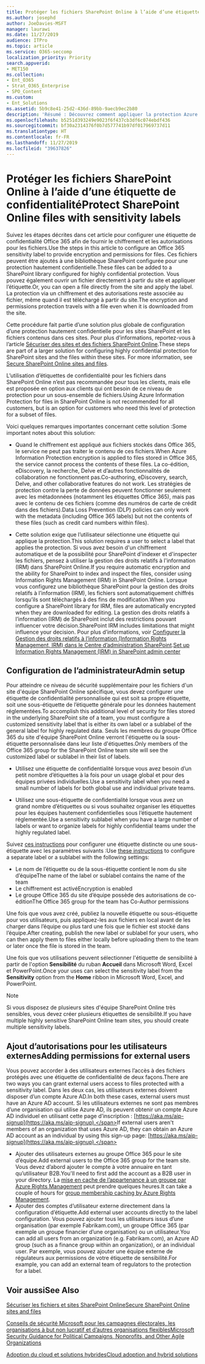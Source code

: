 ```yaml
---
title: Protéger les fichiers SharePoint Online à l’aide d’une étiquette de confidentialité
ms.author: josephd
author: JoeDavies-MSFT
manager: laurawi
ms.date: 11/27/2019
audience: ITPro
ms.topic: article
ms.service: O365-seccomp
localization_priority: Priority
search.appverid:
- MET150
ms.collection:
- Ent_O365
- Strat_O365_Enterprise
- SPO_Content
ms.custom:
- Ent_Solutions
ms.assetid: 5b9c8e41-25d2-436d-89bb-9aecb9ec2b80
description: 'Résumé : Découvrez comment appliquer la protection Azure Information Protection pour protéger les fichiers d’un site d’équipe SharePoint Online hautement confidentiel.'
ms.openlocfilehash: b5251d393249e9023f6f437cb3df6c074ebdf436
ms.sourcegitcommit: bf30a2314376f0b7d577741b97df017969737d11
ms.translationtype: HT
ms.contentlocale: fr-FR
ms.lasthandoff: 11/27/2019
ms.locfileid: "39637826"
---
```

# <a name="protect-sharepoint-online-files-with-a-sensitivity-label"></a><span data-ttu-id="41e3d-103">Protéger les fichiers SharePoint Online à l’aide d’une étiquette de confidentialité</span><span class="sxs-lookup"><span data-stu-id="41e3d-103">Protect SharePoint Online files with sensitivity labels</span></span>

<span data-ttu-id="41e3d-104">Suivez les étapes décrites dans cet article pour configurer une étiquette de confidentialité Office 365 afin de fournir le chiffrement et les autorisations pour les fichiers.</span><span class="sxs-lookup"><span data-stu-id="41e3d-104">Use the steps in this article to configure an Office 365 sensitivity label to provide encryption and permissions for files.</span></span> <span data-ttu-id="41e3d-105">Ces fichiers peuvent être ajoutés à une bibliothèque SharePoint configurée pour une protection hautement confidentielle.</span><span class="sxs-lookup"><span data-stu-id="41e3d-105">These files can be added to a SharePoint library configured for highly confidential protection.</span></span> <span data-ttu-id="41e3d-106">Vous pouvez également ouvrir un fichier directement à partir du site et appliquer l’étiquette.</span><span class="sxs-lookup"><span data-stu-id="41e3d-106">Or, you can open a file directly from the site and apply the label.</span></span> <span data-ttu-id="41e3d-107">La protection via un chiffrement et des autorisations reste associée au fichier, même quand il est téléchargé à partir du site.</span><span class="sxs-lookup"><span data-stu-id="41e3d-107">The encryption and permissions protection travels with a file even when it is downloaded from the site.</span></span> 

<span data-ttu-id="41e3d-p102">Cette procédure fait partie d’une solution plus globale de configuration d’une protection hautement confidentielle pour les sites SharePoint et les fichiers contenus dans ces sites. Pour plus d’informations, reportez-vous à l’article [Sécuriser des sites et des fichiers SharePoint Online](https://docs.microsoft.com/microsoft-365/compliance/deploy-sharepoint-online-sites-for-three-tiers-of-protection).</span><span class="sxs-lookup"><span data-stu-id="41e3d-p102">These steps are part of a larger solution for configuring highly confidential protection for SharePoint sites and the files within these sites. For more information, see [Secure SharePoint Online sites and files](https://docs.microsoft.com/microsoft-365/compliance/deploy-sharepoint-online-sites-for-three-tiers-of-protection).</span></span> 

<span data-ttu-id="41e3d-110">L’utilisation d’étiquettes de confidentialité pour les fichiers dans SharePoint Online n’est pas recommandée pour tous les clients, mais elle est proposée en option aux clients qui ont besoin de ce niveau de protection pour un sous-ensemble de fichiers.</span><span class="sxs-lookup"><span data-stu-id="41e3d-110">Using Azure Information Protection for files in SharePoint Online is not recommended for all customers, but is an option for customers who need this level of protection for a subset of files.</span></span>

<span data-ttu-id="41e3d-111">Voici quelques remarques importantes concernant cette solution :</span><span class="sxs-lookup"><span data-stu-id="41e3d-111">Some important notes about this solution:</span></span>
- <span data-ttu-id="41e3d-112">Quand le chiffrement est appliqué aux fichiers stockés dans Office 365, le service ne peut pas traiter le contenu de ces fichiers.</span><span class="sxs-lookup"><span data-stu-id="41e3d-112">When Azure Information Protection encryption is applied to files stored in Office 365, the service cannot process the contents of these files.</span></span> <span data-ttu-id="41e3d-113">La co-édition, eDiscovery, la recherche, Delve et d’autres fonctionnalités de collaboration ne fonctionnent pas.</span><span class="sxs-lookup"><span data-stu-id="41e3d-113">Co-authoring, eDiscovery, search, Delve, and other collaborative features do not work.</span></span> <span data-ttu-id="41e3d-114">Les stratégies de protection contre la perte de données peuvent fonctionner seulement avec les métadonnées (notamment les étiquettes Office 365), mais pas avec le contenu de ces fichiers (comme des numéros de carte de crédit dans des fichiers).</span><span class="sxs-lookup"><span data-stu-id="41e3d-114">Data Loss Prevention (DLP) policies can only work with the metadata (including Office 365 labels) but not the contents of these files (such as credit card numbers within files).</span></span>

- <span data-ttu-id="41e3d-115">Cette solution exige que l’utilisateur sélectionne une étiquette qui applique la protection.</span><span class="sxs-lookup"><span data-stu-id="41e3d-115">This solution requires a user to select a label that applies the protection.</span></span> <span data-ttu-id="41e3d-116">Si vous avez besoin d'un chiffrement automatique et de la possibilité pour SharePoint d'indexer et d'inspecter les fichiers, pensez à utiliser la gestion des droits relatifs à l'information (IRM) dans SharePoint Online.</span><span class="sxs-lookup"><span data-stu-id="41e3d-116">If you require automatic encryption and the ability for SharePoint to index and inspect the files, consider using Information Rights Management (IRM) in SharePoint Online.</span></span> <span data-ttu-id="41e3d-117">Lorsque vous configurez une bibliothèque SharePoint pour la gestion des droits relatifs à l’information (IRM), les fichiers sont automatiquement chiffrés lorsqu’ils sont téléchargés à des fins de modification.</span><span class="sxs-lookup"><span data-stu-id="41e3d-117">When you configure a SharePoint library for IRM, files are automatically encrypted when they are downloaded for editing.</span></span>  <span data-ttu-id="41e3d-118">La gestion des droits relatifs à l’information (IRM) de SharePoint inclut des restrictions pouvant influencer votre décision.</span><span class="sxs-lookup"><span data-stu-id="41e3d-118">SharePoint IRM includes limitations that might influence your decision.</span></span> <span data-ttu-id="41e3d-119">Pour plus d’informations, voir [Configurer la Gestion des droits relatifs à l’information (Information Rights Management, IRM) dans le Centre d’administration SharePoint](https://support.office.com/article/Set-up-Information-Rights-Management-IRM-in-SharePoint-admin-center-239CE6EB-4E81-42DB-BF86-A01362FED65C).</span><span class="sxs-lookup"><span data-stu-id="41e3d-119">[Set up Information Rights Management (IRM) in SharePoint admin center](https://support.office.com/article/Set-up-Information-Rights-Management-IRM-in-SharePoint-admin-center-239CE6EB-4E81-42DB-BF86-A01362FED65C)</span></span>

## <a name="admin-setup"></a><span data-ttu-id="41e3d-120">Configuration de l’administrateur</span><span class="sxs-lookup"><span data-stu-id="41e3d-120">Admin setup</span></span>

<span data-ttu-id="41e3d-121">Pour atteindre ce niveau de sécurité supplémentaire pour les fichiers d'un site d'équipe SharePoint Online spécifique, vous devez configurer une étiquette de confidentialité personnalisée qui est soit sa propre étiquette, soit une sous-étiquette de l’étiquette générale pour les données hautement réglementées.</span><span class="sxs-lookup"><span data-stu-id="41e3d-121">To accomplish this additional level of security for files stored in the underlying SharePoint site of a team, you must configure a customized sensitivity label that is either its own label or a sublabel of the general label for highly regulated data.</span></span> <span data-ttu-id="41e3d-122">Seuls les membres du groupe Office 365 du site d'équipe SharePoint Online verront l'étiquette ou la sous-étiquette personnalisée dans leur liste d'étiquettes.</span><span class="sxs-lookup"><span data-stu-id="41e3d-122">Only members of the Office 365 group for the SharePoint Online team site will see the customized label or sublabel in their list of labels.</span></span>

- <span data-ttu-id="41e3d-123">Utilisez une étiquette de confidentialité lorsque vous avez besoin d’un petit nombre d’étiquettes à la fois pour un usage global et pour des équipes privées individuelles.</span><span class="sxs-lookup"><span data-stu-id="41e3d-123">Use a sensitivity label when you need a small number of labels for both global use and individual private teams.</span></span>

- <span data-ttu-id="41e3d-124">Utilisez une sous-étiquette de confidentialité lorsque vous avez un grand nombre d’étiquettes ou si vous souhaitez organiser les étiquettes pour les équipes hautement confidentielles sous l’étiquette hautement réglementée.</span><span class="sxs-lookup"><span data-stu-id="41e3d-124">Use a sensitivity sublabel when you have a large number of labels or want to organize labels for highly confidential teams under the highly regulated label.</span></span>

<span data-ttu-id="41e3d-125">Suivez [ces instructions](encryption-sensitivity-labels.md) pour configurer une étiquette distincte ou une sous-étiquette avec les paramètres suivants :</span><span class="sxs-lookup"><span data-stu-id="41e3d-125">Use [these instructions](encryption-sensitivity-labels.md) to configure a separate label or a sublabel with the following settings:</span></span>

- <span data-ttu-id="41e3d-126">Le nom de l’étiquette ou de la sous-étiquette contient le nom du site d’équipe</span><span class="sxs-lookup"><span data-stu-id="41e3d-126">The name of the label or sublabel contains the name of the team</span></span>
- <span data-ttu-id="41e3d-127">Le chiffrement est activé</span><span class="sxs-lookup"><span data-stu-id="41e3d-127">Encryption is enabled</span></span>
- <span data-ttu-id="41e3d-128">Le groupe Office 365 du site d’équipe possède des autorisations de co-édition</span><span class="sxs-lookup"><span data-stu-id="41e3d-128">The Office 365 group for the team has Co-Author permissions</span></span>

<span data-ttu-id="41e3d-129">Une fois que vous avez créé, publiez la nouvelle étiquette ou sous-étiquette pour vos utilisateurs, puis appliquez-les aux fichiers en local avant de les charger dans l’équipe ou plus tard une fois que le fichier est stocké dans l’équipe.</span><span class="sxs-lookup"><span data-stu-id="41e3d-129">After creating, publish the new label or sublabel for your users, who can then apply them to files either locally before uploading them to the team or later once the file is stored in the team.</span></span>
 
<span data-ttu-id="41e3d-130">Une fois que vos utilisations peuvent sélectionner l'étiquette de sensibilité à partir de l'option **Sensibilité** du ruban **Accueil** dans Microsoft Word, Excel et PowerPoint.</span><span class="sxs-lookup"><span data-stu-id="41e3d-130">Once your uses can select the sensitivity label from the **Sensitivity** option from the **Home** ribbon in Microsoft Word, Excel, and PowerPoint.</span></span>
  
> [!NOTE]
> <span data-ttu-id="41e3d-131">Si vous disposez de plusieurs sites d'équipe SharePoint Online très sensibles, vous devez créer plusieurs étiquettes de sensibilité.</span><span class="sxs-lookup"><span data-stu-id="41e3d-131">If you have multiple highly sensitive SharePoint Online team sites, you should create multiple sensitivity labels.</span></span> 
  
## <a name="adding-permissions-for-external-users"></a><span data-ttu-id="41e3d-132">Ajout d’autorisations pour les utilisateurs externes</span><span class="sxs-lookup"><span data-stu-id="41e3d-132">Adding permissions for external users</span></span>
<span data-ttu-id="41e3d-133">Vous pouvez accorder à des utilisateurs externes l’accès à des fichiers protégés avec une étiquette de confidentialité de deux façons.</span><span class="sxs-lookup"><span data-stu-id="41e3d-133">There are two ways you can grant external users access to files protected with a sensitivity label.</span></span> <span data-ttu-id="41e3d-134">Dans les deux cas, les utilisateurs externes doivent disposer d’un compte Azure AD.</span><span class="sxs-lookup"><span data-stu-id="41e3d-134">In both these cases, external users must have an Azure AD account.</span></span> <span data-ttu-id="41e3d-135">Si les utilisateurs externes ne sont pas membres d’une organisation qui utilise Azure AD, ils peuvent obtenir un compte Azure AD individuel en utilisant cette page d’inscription : [https://aka.ms/aip-signup](https://aka.ms/aip-signup).</span><span class="sxs-lookup"><span data-stu-id="41e3d-135">If external users aren't members of an organization that uses Azure AD, they can obtain an Azure AD account as an individual by using this sign-up page: [https://aka.ms/aip-signup](https://aka.ms/aip-signup).</span></span>

 - <span data-ttu-id="41e3d-136">Ajouter des utilisateurs externes au groupe Office 365 pour le site d’équipe.</span><span class="sxs-lookup"><span data-stu-id="41e3d-136">Add external users to the Office 365 group for the team site.</span></span> <span data-ttu-id="41e3d-137">Vous devez d’abord ajouter le compte à votre annuaire en tant qu’utilisateur B2B.</span><span class="sxs-lookup"><span data-stu-id="41e3d-137">You'll need to first add the account as a B2B user in your directory.</span></span> <span data-ttu-id="41e3d-138">La [mise en cache de l’appartenance à un groupe par Azure Rights Management](https://docs.microsoft.com/azure/information-protection/plan-design/prepare#group-membership-caching-by-azure-information-protection) peut prendre quelques heures.</span><span class="sxs-lookup"><span data-stu-id="41e3d-138">It can take a couple of hours for [group membership caching by Azure Rights Management](https://docs.microsoft.com/azure/information-protection/plan-design/prepare#group-membership-caching-by-azure-information-protection).</span></span>  
 - <span data-ttu-id="41e3d-139">Ajouter des comptes d’utilisateur externe directement dans la configuration d’étiquette.</span><span class="sxs-lookup"><span data-stu-id="41e3d-139">Add external user accounts directly to the label configuration.</span></span> <span data-ttu-id="41e3d-140">Vous pouvez ajouter tous les utilisateurs issus d’une organisation (par exemple Fabrikam.com), un groupe Office 365 (par exemple un groupe financier d’une organisation) ou un utilisateur.</span><span class="sxs-lookup"><span data-stu-id="41e3d-140">You can add all users from an organization (e.g. Fabrikam.com), an Azure AD group (such as a finance group within an organization), or an individual user.</span></span> <span data-ttu-id="41e3d-141">Par exemple, vous pouvez ajouter une équipe externe de régulateurs aux permissions de votre étiquette de sensibilité.</span><span class="sxs-lookup"><span data-stu-id="41e3d-141">For example, you can add an external team of regulators to the protection for a label.</span></span>

## <a name="see-also"></a><span data-ttu-id="41e3d-142">Voir aussi</span><span class="sxs-lookup"><span data-stu-id="41e3d-142">See Also</span></span>

[<span data-ttu-id="41e3d-143">Sécuriser les fichiers et sites SharePoint Online</span><span class="sxs-lookup"><span data-stu-id="41e3d-143">Secure SharePoint Online sites and files</span></span>](https://docs.microsoft.com/microsoft-365/compliance/deploy-sharepoint-online-sites-for-three-tiers-of-protection)
  
[<span data-ttu-id="41e3d-144">Conseils de sécurité Microsoft pour les campagnes électorales, les organisations à but non lucratif et d’autres organisations flexibles</span><span class="sxs-lookup"><span data-stu-id="41e3d-144">Microsoft Security Guidance for Political Campaigns, Nonprofits, and Other Agile Organizations</span></span>](/security/office-365-security/microsoft-security-guidance-for-political-campaigns-nonprofits-and-other-agile-o.md)
  
[<span data-ttu-id="41e3d-145">Adoption du cloud et solutions hybrides</span><span class="sxs-lookup"><span data-stu-id="41e3d-145">Cloud adoption and hybrid solutions</span></span>](https://docs.microsoft.com/office365/enterprise/cloud-adoption-and-hybrid-solutions)
